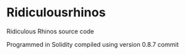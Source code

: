 # Ridiculousrhinos
Ridiculous Rhinos source code

Programmed in Solidity
compiled using version 0.8.7 commit
